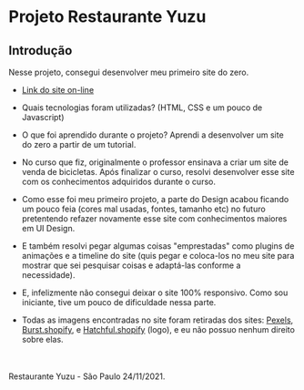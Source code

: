 # Projeto Restaurante Yuzu

## Introdução

Nesse projeto, consegui desenvolver meu primeiro site do zero.

* [Link do site on-line](https://restaurante-yuzu.netlify.app)
* Quais tecnologias foram utilizadas? (HTML, CSS e um pouco de Javascript)
* O que foi aprendido durante o projeto? Aprendi a desenvolver um site do zero a partir de um tutorial. 
* No curso que fiz, originalmente o professor ensinava a criar um site de venda de bicicletas. Após finalizar o curso, resolvi desenvolver esse site com os conhecimentos adquiridos durante o curso.


* Como esse foi meu primeiro projeto, a parte do Design acabou ficando um pouco feia (cores mal usadas, fontes, tamanho etc) no futuro pretentendo refazer novamente esse site com conhecimentos maiores em UI Design.
* E também resolvi pegar algumas coisas "emprestadas" como plugins de animações e a timeline do site (quis pegar e coloca-los no meu site para mostrar que sei pesquisar coisas e adaptá-las conforme a necessidade).
* E, infelizmente não consegui deixar o site 100% responsivo. Como sou iniciante, tive um pouco de dificuldade nessa parte. 


* Todas as imagens encontradas no site foram retiradas dos sites: [Pexels](https://www.pexels.com),  [Burst.shopify](https://burst.shopify.com/), e [Hatchful.shopify](https://hatchful.shopify.com/pt-BR//) (logo), e eu não possuo nenhum direito sobre elas.
<br>
<br>
Restaurante Yuzu - São Paulo 24/11/2021.
